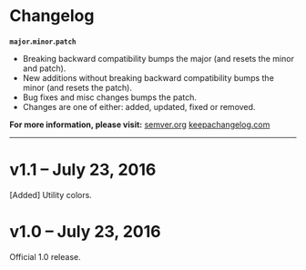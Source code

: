 # Changelog

**`major`.`minor`.`patch`**

- Breaking backward compatibility bumps the major (and resets the minor and patch).
- New additions without breaking backward compatibility bumps the minor (and resets the patch).
- Bug fixes and misc changes bumps the patch.
- Changes are one of either: added, updated, fixed or removed.

**For more information, please visit:**
[semver.org](semver.org)
[keepachangelog.com](keepachangelog.com)

---

# v1.1 – July 23, 2016
[Added] Utility colors.

# v1.0 – July 23, 2016
Official 1.0 release.
